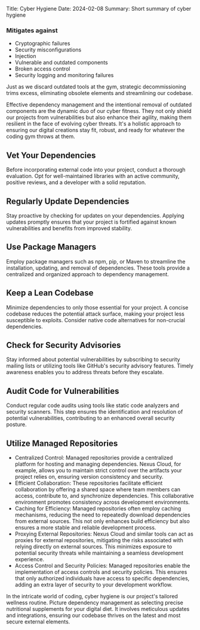 Title: Cyber Hygiene
Date: 2024-02-08
Summary: Short summary of cyber hygiene

### Mitigates against
- Cryptographic failures
- Security misconfigurations 
- Injection 
- Vulnerable and outdated components 
- Broken access control 
- Security logging and monitoring failures

Just as we discard outdated tools at the gym, strategic decommissioning trims excess, eliminating obsolete elements and streamlining our codebase.

Effective dependency management and the intentional removal of outdated components are the dynamic duo of our cyber fitness. They not only shield our projects from vulnerabilities but also enhance their agility, making them resilient in the face of evolving cyber threats. It's a holistic approach to ensuring our digital creations stay fit, robust, and ready for whatever the coding gym throws at them.

## Vet Your Dependencies
Before incorporating external code into your project, conduct a thorough evaluation. Opt for well-maintained libraries with an active community, positive reviews, and a developer with a solid reputation.

## Regularly Update Dependencies
Stay proactive by checking for updates on your dependencies. Applying updates promptly ensures that your project is fortified against known vulnerabilities and benefits from improved stability.

## Use Package Managers
Employ package managers such as npm, pip, or Maven to streamline the installation, updating, and removal of dependencies. These tools provide a centralized and organized approach to dependency management.

## Keep a Lean Codebase
Minimize dependencies to only those essential for your project. A concise codebase reduces the potential attack surface, making your project less susceptible to exploits. Consider native code alternatives for non-crucial dependencies.

## Check for Security Advisories
Stay informed about potential vulnerabilities by subscribing to security mailing lists or utilizing tools like GitHub's security advisory features. Timely awareness enables you to address threats before they escalate.

## Audit Code for Vulnerabilities
Conduct regular code audits using tools like static code analyzers and security scanners. This step ensures the identification and resolution of potential vulnerabilities, contributing to an enhanced overall security posture.

## Utilize Managed Repositories
- Centralized Control: Managed repositories provide a centralized platform for hosting and managing dependencies. Nexus Cloud, for example, allows you to maintain strict control over the artifacts your project relies on, ensuring version consistency and security.
- Efficient Collaboration: These repositories facilitate efficient collaboration by offering a shared space where team members can access, contribute to, and synchronize dependencies. This collaborative environment promotes consistency across development environments.
- Caching for Efficiency: Managed repositories often employ caching mechanisms, reducing the need to repeatedly download dependencies from external sources. This not only enhances build efficiency but also ensures a more stable and reliable development process.
- Proxying External Repositories: Nexus Cloud and similar tools can act as proxies for external repositories, mitigating the risks associated with relying directly on external sources. This minimizes exposure to potential security threats while maintaining a seamless development experience.
- Access Control and Security Policies: Managed repositories enable the implementation of access controls and security policies. This ensures that only authorized individuals have access to specific dependencies, adding an extra layer of security to your development workflow.

In the intricate world of coding, cyber hygiene is our project's tailored wellness routine. Picture dependency management as selecting precise nutritional supplements for your digital diet. It involves meticulous updates and integrations, ensuring our codebase thrives on the latest and most secure external elements.